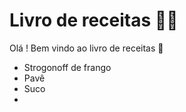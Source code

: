 # Livro de receitas :man_cook:

Olá ! Bem vindo ao livro de receitas :wave:

- Strogonoff de frango
- Pavê
- Suco
- 
